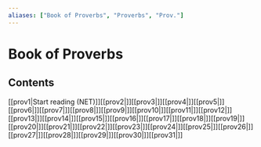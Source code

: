 ```yaml
---
aliases: ["Book of Proverbs", "Proverbs", "Prov."]
---
```

# Book of Proverbs
## Contents
[[prov1|Start reading (NET)]][[prov2|]][[prov3|]][[prov4|]][[prov5|]][[prov6|]][[prov7|]][[prov8|]][[prov9|]][[prov10|]][[prov11|]][[prov12|]][[prov13|]][[prov14|]][[prov15|]][[prov16|]][[prov17|]][[prov18|]][[prov19|]][[prov20|]][[prov21|]][[prov22|]][[prov23|]][[prov24|]][[prov25|]][[prov26|]][[prov27|]][[prov28|]][[prov29|]][[prov30|]][[prov31|]]